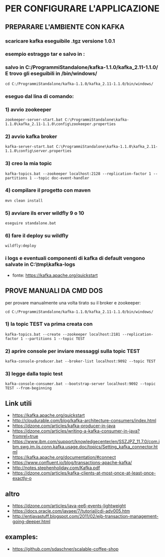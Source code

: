 
# PER CONFIGURARE L'APPLICAZIONE

## PREPARARE L'AMBIENTE CON KAFKA
### scaricare kafka eseguibile .tgz versione 1.0.1

### esempio estraggo tar e salvo in :
### salvo in C:/ProgrammiStandalone/kafka-1.1.0/kafka_2.11-1.1.0/ E trovo gli eseguibili in /bin/windows/
``` cd C:/ProgrammiStandalone/kafka-1.1.0/kafka_2.11-1.1.0/bin/windows/ ```

### eseguo dal lina di comando:
### 1) avvio zookeeper
``` zookeeper-server-start.bat C:\ProgrammiStandalone\kafka-1.1.0\kafka_2.11-1.1.0\config\zookeeper.properties ```

### 2) avvio kafka broker
``` kafka-server-start.bat C:\ProgrammiStandalone\kafka-1.1.0\kafka_2.11-1.1.0\config\server.properties ```

### 3) creo la mia topic
``` kafka-topics.bat --zookeeper localhost:2128 --replication-factor 1 --partitions 1 --topic doc-event-handler ```

### 4) compilare il progetto con maven
``` mvn clean install ```

### 5) avviare ils erver wildfly 9 o 10
``` eseguire standalone.bat ```

### 6) fare il deploy su wildfly
``` wildfly:deploy ```

### i logs e eventuali componenti di kafka di default vengono salvate in C:\tmp\kafka-logs


* fonte: https://kafka.apache.org/quickstart

## PROVE MANUALI DA CMD DOS


per provare manualmente una volta tirato su il broker e zookeeper:

``` cd C:/ProgrammiStandalone/kafka-1.1.0/kafka_2.11-1.1.0/bin/windows/ ```

### 1) la topic TEST va prima creata con
``` kafka-topics.bat --create --zookeeper localhost:2181 --replication-factor 1 --partitions 1 --topic TEST ```

### 2) aprire console per inviare messaggi sulla topic TEST
``` kafka-console-producer.bat --broker-list localhost:9092 --topic TEST ```

### 3) legge dalla topic test
``` kafka-console-consumer.bat --bootstrap-server localhost:9092 --topic TEST --from-beginning ```

## Link utili
* https://kafka.apache.org/quickstart
* http://cloudurable.com/blog/kafka-architecture-consumers/index.html
* https://dzone.com/articles/kafka-producer-in-java
* https://dzone.com/articles/writing-a-kafka-consumer-in-java?fromrel=true
* https://www.ibm.com/support/knowledgecenter/en/SSZJPZ_11.7.0/com.ibm.swg.im.iis.conn.kafka.usage.doc/topics/Setting_kafka_connector.html
* https://kafka.apache.org/documentation/#connect
* https://www.confluent.io/blog/transactions-apache-kafka/
* http://notes.stephenholiday.com/Kafka.pdf
* https://dzone.com/articles/kafka-clients-at-most-once-at-least-once-exactly-o

## altro
* https://dzone.com/articles/java-ee6-events-lightweight
* https://docs.oracle.com/javaee/7/tutorial/cdi-adv005.htm
* http://entjavastuff.blogspot.com/2011/02/ejb-transaction-management-going-deeper.html

## examples:
* https://github.com/sdaschner/scalable-coffee-shop



